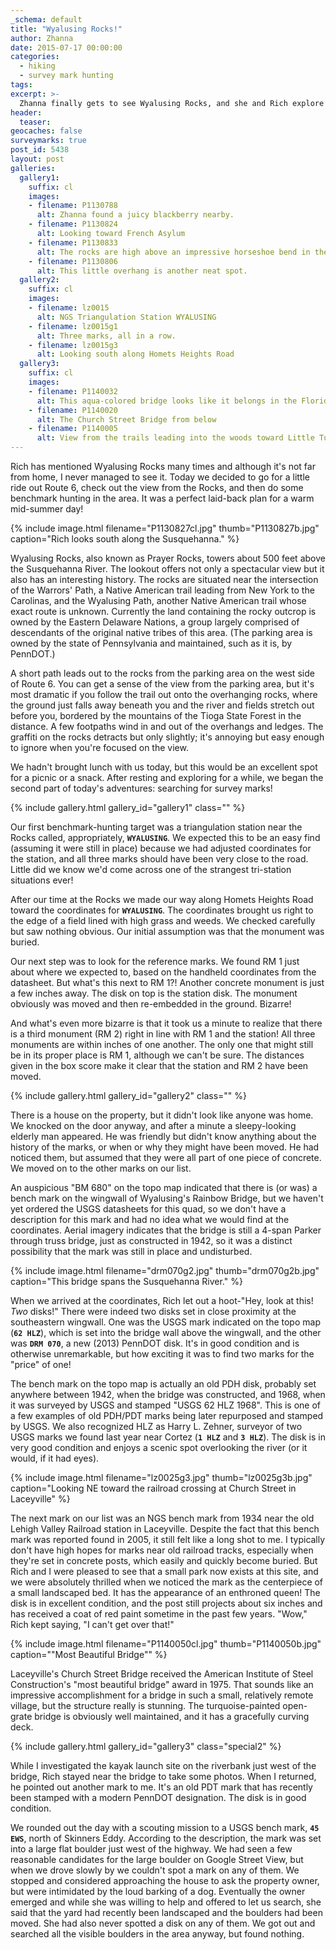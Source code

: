 ```yaml
---
_schema: default
title: "Wyalusing Rocks!"
author: Zhanna
date: 2015-07-17 00:00:00
categories:
  - hiking
  - survey mark hunting
tags:
excerpt: >-
  Zhanna finally gets to see Wyalusing Rocks, and she and Rich explore the area through several benchmark hunts.
header:
  teaser:
geocaches: false
surveymarks: true
post_id: 5438
layout: post
galleries:
  gallery1:
    suffix: cl
    images:
    - filename: P1130788
      alt: Zhanna found a juicy blackberry nearby.
    - filename: P1130824
      alt: Looking toward French Asylum
    - filename: P1130833
      alt: The rocks are high above an impressive horseshoe bend in the river.
    - filename: P1130806
      alt: This little overhang is another neat spot.
  gallery2:
    suffix: cl
    images:
    - filename: lz0015
      alt: NGS Triangulation Station WYALUSING
    - filename: lz0015g1
      alt: Three marks, all in a row.     
    - filename: lz0015g3
      alt: Looking south along Homets Heights Road
  gallery3:
    suffix: cl
    images:
    - filename: P1140032
      alt: This aqua-colored bridge looks like it belongs in the Florida Keys!
    - filename: P1140020
      alt: The Church Street Bridge from below     
    - filename: P1140005
      alt: View from the trails leading into the woods toward Little Tuscarora Creek                        
---
```


Rich has mentioned Wyalusing Rocks many times and although it's not far from home, I never managed to see it. Today we decided to go for a little ride out Route 6, check out the view from the Rocks, and then do some benchmark hunting in the area. It was a perfect laid-back plan for a warm mid-summer day!

{% include image.html filename="P1130827cl.jpg" thumb="P1130827b.jpg" caption="Rich looks south along the Susquehanna." %}

Wyalusing Rocks, also known as Prayer Rocks, towers about 500 feet above the Susquehanna River. The lookout offers not only a spectacular view but it also has an interesting history. The rocks are situated near the intersection of the Warrors' Path, a Native American trail leading from New York to the Carolinas, and the Wyalusing Path, another Native American trail whose exact route is unknown. Currently the land containing the rocky outcrop is owned by the Eastern Delaware Nations, a group largely comprised of descendants of the original native tribes of this area. (The parking area is owned by the state of Pennsylvania and maintained, such as it is, by PennDOT.)

A short path leads out to the rocks from the parking area on the west side of Route 6. You can get a sense of the view from the parking area, but it's most dramatic if you follow the trail out onto the overhanging rocks, where the ground just falls away beneath you and the river and fields stretch out before you, bordered by the mountains of the Tioga State Forest in the distance. A few footpaths wind in and out of the overhangs and ledges. The graffiti on the rocks detracts but only slightly; it's annoying but easy enough to ignore when you're focused on the view. 

We hadn't brought lunch with us today, but this would be an excellent spot for a picnic or a snack. After resting and exploring for a while, we began the second part of today's adventures: searching for survey marks!

{% include gallery.html gallery_id="gallery1" class="" %}

Our first benchmark-hunting target was a triangulation station near the Rocks called, appropriately, **`WYALUSING`**. We expected this to be an easy find (assuming it were still in place) because we had adjusted coordinates for the station, and all three marks should have been very close to the road. Little did we know we'd come across one of the strangest tri-station situations ever!

After our time at the Rocks we made our way along Homets Heights Road toward the coordinates for **`WYALUSING`**. The coordinates brought us right to the edge of a field lined with high grass and weeds. We checked carefully but saw nothing obvious. Our initial assumption was that the monument was buried.

Our next step was to look for the reference marks. We found RM 1 just about where we expected to, based on the handheld coordinates from the datasheet. But what's this next to RM 1?! Another concrete monument is just a few inches away. The disk on top is the station disk. The monument obviously was moved and then re-embedded in the ground. Bizarre!

And what's even more bizarre is that it took us a minute to realize that there is a third monument (RM 2) right in line with RM 1 and the station! All three monuments are within inches of one another. The only one that might still be in its proper place is RM 1, although we can't be sure. The distances given in the box score make it clear that the station and RM 2 have been moved.

{% include gallery.html gallery_id="gallery2" class="" %}

There is a house on the property, but it didn't look like anyone was home. We knocked on the door anyway, and after a minute a sleepy-looking elderly man appeared. He was friendly but didn't know anything about the history of the marks, or when or why they might have been moved. He had noticed them, but assumed that they were all part of one piece of concrete. We moved on to the other marks on our list.

An auspicious "BM 680" on the topo map indicated that there is (or was) a bench mark on the wingwall of Wyalusing's Rainbow Bridge, but we haven't yet ordered the USGS datasheets for this quad, so we don't have a description for this mark and had no idea what we would find at the coordinates. Aerial imagery indicates that the bridge is still a 4-span Parker through truss bridge, just as constructed in 1942, so it was a distinct possibility that the mark was still in place and undisturbed.

{% include image.html filename="drm070g2.jpg" thumb="drm070g2b.jpg" caption="This bridge spans the Susquehanna River." %}

When we arrived at the coordinates, Rich let out a hoot-"Hey, look at this! _Two_ disks!" There were indeed two disks set in close proximity at the southeastern wingwall. One was the USGS mark indicated on the topo map (**`62 HLZ`**), which is set into the bridge wall above the wingwall, and the other was **`DRM 070`**, a new (2013) PennDOT disk. It's in good condition and is otherwise unremarkable, but how exciting it was to find two marks for the "price" of one!

The bench mark on the topo map is actually an old PDH disk, probably set anywhere between 1942, when the bridge was constructed, and 1968, when it was surveyed by USGS and stamped "USGS 62 HLZ 1968".  This is one of a few examples of old PDH/PDT marks being later repurposed and stamped by USGS. We also recognized HLZ as Harry L. Zehner, surveyor of two USGS marks we found last year near Cortez (**`1 HLZ`** and **`3 HLZ`**). The disk is in very good condition and enjoys a scenic spot overlooking the river (or it would, if it had eyes).

{% include image.html filename="lz0025g3.jpg" thumb="lz0025g3b.jpg" caption="Looking NE toward the railroad crossing at Church Street in Laceyville" %}

The next mark on our list was an NGS bench mark from 1934 near the old Lehigh Valley Railroad station in Laceyville. Despite the fact that this bench mark was reported found in 2005, it still felt like a long shot to me. I typically don't have high hopes for marks near old railroad tracks, especially when they're set in concrete posts, which easily and quickly become buried. But Rich and I were pleased to see that a small park now exists at this site, and we were absolutely thrilled when we noticed the mark as the centerpiece of a small landscaped bed. It has the appearance of an enthroned queen! The disk is in excellent condition, and the post still projects about six inches and has received a coat of red paint sometime in the past few years. "Wow," Rich kept saying, "I can't get over that!"

{% include image.html filename="P1140050cl.jpg" thumb="P1140050b.jpg" caption="&quot;Most Beautiful Bridge&quot;" %}

Laceyville's Church Street Bridge received the American Institute of Steel Construction's "most beautiful bridge" award in 1975. That sounds like an impressive accomplishment for a bridge in such a small, relatively remote village, but the structure really is stunning. The turquoise-painted open-grate bridge is obviously well maintained, and it has a gracefully curving deck. 

{% include gallery.html gallery_id="gallery3" class="special2" %}

While I investigated the kayak launch site on the riverbank just west of the bridge, Rich stayed near the bridge to take some photos. When I returned, he pointed out another mark to me. It's an old PDT mark that has recently been stamped with a modern PennDOT designation. The disk is in good condition.

We rounded out the day with a scouting mission to a USGS bench mark, **`45 EWS`**, north of Skinners Eddy. According to the description, the mark was set into a large flat boulder just west of the highway.  We had seen a few reasonable candidates for the large boulder on Google Street View, but when we drove slowly by we couldn't spot a mark on any of them. We stopped and considered approaching the house to ask the property owner, but were intimidated by the loud barking of a dog. Eventually the owner emerged and while she was willing to help and offered to let us search, she said that the yard had recently been landscaped and the boulders had been moved. She had also never spotted a disk on any of them. We got out and searched all the visible boulders in the area anyway, but found nothing.

